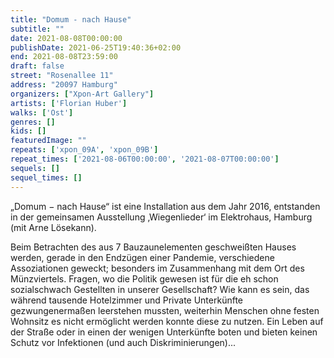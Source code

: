 ```yaml
---
title: "Domum - nach Hause"
subtitle: ""
date: 2021-08-08T00:00:00
publishDate: 2021-06-25T19:40:36+02:00
end: 2021-08-08T23:59:00
draft: false
street: "Rosenallee 11"
address: "20097 Hamburg"
organizers: ["Xpon-Art Gallery"]
artists: ['Florian Huber']
walks: ['Ost']
genres: []
kids: []
featuredImage: ""
repeats: ['xpon_09A', 'xpon_09B']
repeat_times: ['2021-08-06T00:00:00', '2021-08-07T00:00:00']
sequels: []
sequel_times: []
---
```


„Domum − nach Hause“ ist eine Installation aus dem Jahr 2016, entstanden in der gemeinsamen Ausstellung ‚Wiegenlieder‘ im Elektrohaus, Hamburg (mit Arne Lösekann).

Beim Betrachten des aus 7 Bauzaunelementen geschweißten Hauses werden, gerade in den Endzügen einer Pandemie, verschiedene Assoziationen geweckt; besonders im Zusammenhang mit dem Ort des Münzviertels. Fragen, wo die Politik gewesen ist für die eh schon sozialschwach Gestellten in unserer Gesellschaft? Wie kann es sein, das während tausende Hotelzimmer und Private Unterkünfte gezwungenermaßen leerstehen mussten, weiterhin Menschen ohne festen Wohnsitz es nicht ermöglicht werden konnte diese zu nutzen. Ein Leben auf der Straße oder in einen der wenigen Unterkünfte boten und bieten keinen Schutz vor Infektionen (und auch Diskriminierungen)...